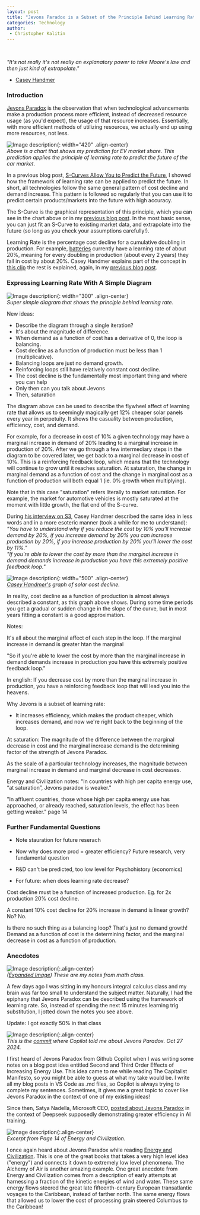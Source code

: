```yaml
---
layout: post
title: "Jevons Paradox is a Subset of the Principle Behind Learning Rate"
categories: Technology
author:
 - Christopher Kalitin
---
```

<head>
    <meta property="og:image" content="{{site.url}}/assets/images/jevons-learning-rate/notebook.jpg">
</head>

<i>"It's not really it's not really an explanatory power to take Moore's law and then just kind of extrapolate."</i>  
- [Casey Handmer](https://youtu.be/ekEdq6PhC0Q?si=Verot8watOdSoCzD&t=551)

### <b>Introduction</b>

<a href="https://en.wikipedia.org/wiki/Jevons_paradox">Jevons Paradox</a> is the observation that when technological advancements make a production process more efficient, instead of decreased resource usage (as you'd expect), the usage of that resource increases. Essentially, with more efficient methods of utilizing resources, we actually end up using more resources, not less.

![Image description](/assets/images/s-curve-examples/Chart-EV-Prediction.jpg){: width="420" .align-center}  
<i>Above is a chart that shows my prediction for EV market share. This prediction applies the principle of learning rate to predict the future of the car market.</i>

In a previous blog post, <a href="https://ckalitin.github.io/technology/2024/11/19/s-curve-examples.html">S-Curves Allow You to Predict the Future</a>, I showed how the framework of learning rate can be applied to predict the future. In short, all technologies follow the same general pattern of cost decline and demand increase. This pattern is followed so regularly that you can use it to predict certain products/markets into the future with high accuracy.

The S-Curve is the graphical representation of this principle, which you can see in the chart above or in my [previous blog post](https://ckalitin.github.io/technology/2024/11/19/s-curve-examples.html). In the most basic sense, you can just fit an S-Curve to existing market data, and extrapolate into the future (so long as you check your assumptions carefully!).

Learning Rate is the percentage cost decline for a cumulative doubling in production. For example, <a href="https://www.pv-magazine.com/2021/03/29/battery-costs-have-fallen-97-since-1991-claim-mit-researchers/">batteries</a> currently have a learning rate of about 20%, meaning for every doubling in production (about every 2 years) they fall in cost by about 20%. Casey Handmer explains part of the concept in <a href="https://youtu.be/ekEdq6PhC0Q?si=Verot8watOdSoCzD&t=551">this clip</a> the rest is explained, again, in my [previous blog post](https://ckalitin.github.io/technology/2024/11/19/s-curve-examples.html).

### <b>Expressing Learning Rate With A Simple Diagram</b>

![Image description](/assets/images/jevons-learning-rate/learning-rate-cld.png){: width="300" .align-center}  
<i>Super simple diagram that shows the principle behind learning rate.</i>

New ideas:
- Describe the diagram through a single iteration?
- It's about the magnitude of difference.
- When demand as a function of cost has a derivative of 0, the loop is balancing.
- Cost decline as a function of production must be less than 1 (multiplicative).
- Balancing loops are just no demand growth.
- Reinforcing loops still have relatively constant cost decline.
- The cost decline is the fundamentally most important thing and where you can help
- Only then can you talk about Jevons
- Then, saturation

The diagram above can be used to describe the flywheel affect of learning rate that allows us to seemingly magically get 12% cheaper solar panels every year in perpetuity. It shows the casuality between production, efficiency, cost, and demand. 

For example, for a decrease in cost of 10% a given technology may have a marginal increase in demand of 20% leading to a marginal increase in production of 20%. After we go through a few intermediary steps in the diagram to be covered later, we get back to a marginal decrease in cost of 10%. This is a reinforcing feedback loop, which means that the technology will continue to grow until it reaches saturation. At saturation, the change in marginal demand as a function of cost and the change in marginal cost as a function of production will both equal 1 (ie. 0% growth when multiplying).

Note that in this case "saturation" refers literally to market saturation. For example, the market for automotive vehicles is mostly saturated at the moment with little growth, the flat end of the S-curve.

During [his interview on S3](https://youtu.be/ekEdq6PhC0Q?si=Verot8watOdSoCzD&t=551), Casey Handmer described the same idea in less words and in a more esoteric manner (took a while for me to understand):  
<i>"You have to understand why if you reduce the cost by 10% you'll increase demand by 20%, if you increase demand by 20% you can increase production by 20%, if you increase production by 20% you'll lower the cost by 11%."  
"If you're able to lower the cost by more than the marginal increase in demand demands increase in production you have this extremely positive feedback loop."</i>

![Image description](/assets/images/jevons-learning-rate/handmer-solar.png){: width="500" .align-center}  
<i>[Casey Handmer's](https://caseyhandmer.wordpress.com/2025/04/08/to-conquer-the-primary-energy-consumption-layer-of-our-entire-civilization/) graph of solar cost decline.</i>

In reality, cost decline as a function of production is almost always described a constant, as this graph above shows. During some time periods you get a gradual or sudden change in the slope of the curve, but in most years fitting a constant is a good approximation.






Notes:

It's all about the marginal affect of each step in the loop. If the marginal increase in demand is greater htan the marginal 

"So if you're able to lower the cost by more than the marginal increase in demand demands increase in production you have this extremely positive feedback loop."

In english: If you decrease cost by more than the marginal increase in production, you have a reinforcing feedback loop that will lead you into the heavens.

Why Jevons is a subset of learning rate:
- It increases efficiency, which makes the product cheaper, which increases demand, and now we're right back to the beginning of the loop.

At saturation:
The magnitude of the difference between the marginal decrease in cost and the marginal increase demand is the determining factor of the strength of Jevons Paradox. 

As the scale of a particular technology increases, the magnitude between marginal increase in demand and marginal decrease in cost decreases. 

Energy and Civilization notes:
"In countries with high per capita energy use, “at saturation”, Jevons paradox is weaker."

"In affluent countries, those whose high per capita energy use has approached, or already reached, saturation levels, the effect has been getting weaker." page 14

### <b>Further Fundamental Questions</b>

- Note stauration for future reserach
- Now why does more prod = greater efficiency? Future research, very fundamental question
- R&D can't be predicted, too low level for Psychohistory (economics)

- For future: when does learning rate decrease?

Cost decline must be a function of increased production. Eg. for 2x production 20% cost decline.

A constant 10% cost decline for 20% increase in demand is linear growth? No? No.

Is there no such thing as a balancing loop? That's just no demand growth! Demand as a function of cost is the determining factor, and the marginal decrease in cost as a function of production.

### <b>Anecdotes</b>

![Image description](/assets/images/jevons-learning-rate/notebook.jpg){:.align-center}  
<i>(<a href="{{site.url}}/assets/images/jevons-learning-rate/notebook.jpg">Expanded Image</a>) These are my notes from math class.</i>

A few days ago I was sitting in my honours integral calculus class and my brain was far too small to understand the subject matter. Naturally, I had the epiphany that Jevons Paradox can be described using the framework of learning rate. So, instead of spending the next 15 minutes learning trig substitution, I jotted down the notes you see above.

Update: I got exactly 50% in that class

![Image description](/assets/images/jevons-learning-rate/git.jpg){:.align-center}  
<i>This is the <a href="https://github.com/CKalitin/ckalitin.github.io/commit/b829dd56f774547c1bf48911ccfffa265ebaf28f">commit</a> where Copilot told me about Jevons Paradox. Oct 27 2024.</i>

I first heard of Jevons Paradox from Github Copilot when I was writing some notes on a blog post idea entitled Second and Third Order Effects of Increasing Energy Use. This idea came to me while reading The Capitalist Manifesto, so you might be able to guess at what my take would be. I write all my blog posts in VS Code as .md files, so Copilot is always trying to complete my sentences. Sometimes, it gives me a great topic to cover like Jevons Paradox in the context of one of my existing ideas!

Since then, Satya Nadella, Microsoft CEO, <a href="https://x.com/satyanadella/status/1883753899255046301">posted about Jevons Paradox</a> in the context of Deepseek supposedly demonstrating greater efficiency in AI training.

![Image description](/assets/images/jevons-learning-rate/vaclavsmil.jpg){:.align-center}  
<i>Excerpt from Page 14 of Energy and Civilization.</i>

I once again heard about Jevons Paradox while reading <a href="https://x.com/pronounced_kyle/status/1865939460468441314">Energy and Civilization</a>. This is one of the great books that takes a very high level idea ("energy") and connects it down to extremely low level phenomena. The Alchemy of Air is another amazing example. One great anecdote from Energy and Civilization comes from a description of early attempts at harnessing a fraction of the kinetic energies of wind and water. These same energy flows steered the great late fifteenth-century European transatlantic voyages to the Caribbean, instead of farther north. The same energy flows that allowed us to lower the cost of processing grain steered Columbus to the Caribbean!